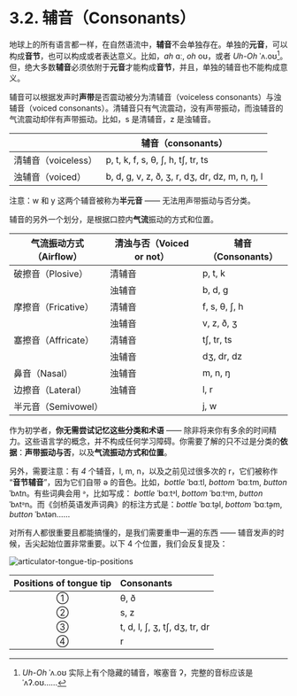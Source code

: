# 3.2. 辅音（Consonants）

地球上的所有语言都一样，在自然语流中，**辅音**不会单独存在。单独的**元音**，可以构成**音节**，也可以构成或者表达意义。比如，*ah* <span class="pho alt">ɑː</span><span class="speak-word-inline" data-audio-us-male="/audios/us_phonetics_sound_father_2023feb.mp3"></span>, *oh* <span class="pho alt">oʊ</span><span class="speak-word-inline" data-audio-us-male="/audios/us_phonetics_sound_nose_2023feb.mp3"></span>，或者 *Uh-Oh* <span class="pho alt">ˈʌ.oʊ</span><span class="speak-word-inline" data-audio-us-female="/audios/Uh-Oh.mp3"></span>[^1]。但，绝大多数**辅音**必须依附于**元音**才能构成**音节**，并且，单独的辅音也不能构成意义。

辅音可以根据发声时**声带**是否震动被分为清辅音（voiceless consonants）与浊辅音（voiced consonants）。清辅音只有气流震动，没有声带振动，而浊辅音的气流震动却伴有声带振动。比如，<span class="pho">s</span> 是清辅音，<span class="pho">z</span> 是浊辅音。

|                     | 辅音（consonants）                                                                                                                                                                                                                                                                                                                                                                                                                    |
| ------------------- | ------------------------------------------------------------------------------------------------------------------------------------------------------------------------------------------------------------------------------------------------------------------------------------------------------------------------------------------------------------------------------------------------------------------------------------- |
| 清辅音（voiceless） | <span class="pho">p</span>, <span class="pho">t</span>, <span class="pho">k</span>, <span class="pho">f</span>, <span class="pho">s</span>, <span class="pho">θ</span>, <span class="pho">ʃ</span>, <span class="pho">h</span>, <span class="pho">tʃ</span>, <span class="pho">tr</span>, <span class="pho">ts</span>                                                                                                                 |
| 浊辅音（voiced）    | <span class="pho">b</span>, <span class="pho">d</span>, <span class="pho">g</span>, <span class="pho">v</span>, <span class="pho">z</span>, <span class="pho">ð</span>, <span class="pho">ʒ</span>, <span class="pho">r</span>, <span class="pho">dʒ</span>, <span class="pho">dr</span>, <span class="pho">dz</span>, <span class="pho">m</span>, <span class="pho">n</span>, <span class="pho">ŋ</span>, <span class="pho">l</span> |

注意：<span class="pho">w</span> 和 <span class="pho">y</span> 这两个辅音被称为**半元音** —— 无法用声带振动与否分类。

辅音的另外一个划分，是根据口腔内**气流**振动的方式和位置。

| 气流振动方式（Airflow） | 清浊与否（Voiced or not） | 辅音（Consonants）                                                                                                                         |
| ----------------------- | ------------------------- | ------------------------------------------------------------------------------------------------------------------------------------------ |
| 破擦音（Plosive）       | 清辅音                    | <span class="pho">p</span>, <span class="pho">t</span>, <span class="pho">k</span>                                                         |
|                         | 浊辅音                    | <span class="pho">b</span>, <span class="pho">d</span>, <span class="pho">g</span>                                                         |
| 摩擦音（Fricative）     | 清辅音                    | <span class="pho">f</span>, <span class="pho">s</span>, <span class="pho">θ</span>, <span class="pho">ʃ</span>, <span class="pho">h</span> |
|                         | 浊辅音                    | <span class="pho">v</span>, <span class="pho">z</span>, <span class="pho">ð</span>, <span class="pho">ʒ</span>                             |
| 塞擦音（Affricate）     | 清辅音                    | <span class="pho">tʃ</span>, <span class="pho">tr</span>, <span class="pho">ts</span>                                                      |
|                         | 浊辅音                    | <span class="pho">dʒ</span>, <span class="pho">dr</span>, <span class="pho">dz</span>                                                      |
| 鼻音（Nasal）           | 浊辅音                    | <span class="pho">m</span>, <span class="pho">n</span>, <span class="pho">ŋ</span>                                                         |
| 边擦音（Lateral）       | 浊辅音                    | <span class="pho">l</span>, <span class="pho">r</span>                                                                                     |
| 半元音（Semivowel）     |                           | <span class="pho">j</span>, <span class="pho">w</span>                                                                                     |

作为初学者，**你无需尝试记忆这些分类和术语** —— 除非将来你有多余的时间精力。这些语言学的概念，并不构成任何学习障碍。你需要了解的只不过是分类的**依据**：**声带振动与否**，以及**气流振动方式和位置**。

另外，需要注意：有 *4* 个辅音，<span class="pho">l</span>, <span class="pho">m</span>, <span class="pho">n</span>，以及之前见过很多次的 <span class="pho">r</span>，它们被称作 “**音节辅音**”，因为它们自带 <span class="pho">ə</span> 的音色。比如，*bottle* <span class="pho alt">ˈbɑːtl</span>, *bottom* <span class="pho alt">ˈbɑːtm</span>, *button* <span class="pho alt">ˈbʌtn</span>。有些词典会用 <span class="pho">ᵊ</span>，比如写成：
*bottle* <span class="pho alt">ˈbɑːtᵊl</span>, *bottom* <span class="pho alt">ˈbɑːtᵊm</span>, *button* <span class="pho alt">ˈbʌtᵊn</span>。而《剑桥英语发声词典》的标注方式是：*bottle* <span class="pho alt">ˈbɑːt̬əl</span>, *bottom* <span class="pho alt">ˈbɑːt̬əm</span>, *button* <span class="pho alt">ˈbʌtən</span>……

对所有人都很重要且都能搞懂的，是我们需要重申一遍的东西 —— 辅音发声的时候，舌尖起始位置非常重要。以下 4 个位置，我们会反复提及：

![articulator-tongue-tip-positions](/images/articulator-tongue-tip-positions.svg)

| Positions of tongue tip | Consonants                                                                                                                                                                                                                                                     |
| :---------------------: | :------------------------------------------------------------------------------------------------------------------------------------------------------------------------------------------------------------------------------------------------------------- |
|            ①            | <span class="pho">θ</span>, <span class="pho">ð</span>                                                                                                                                                                                                         |
|            ②            | <span class="pho">s</span>, <span class="pho">z</span>                                                                                                                                                                                                         |
|            ③            | <span class="pho">t</span>, <span class="pho">d</span>, <span class="pho">l</span>, <span class="pho">ʃ</span>, <span class="pho">ʒ</span>, <span class="pho">tʃ</span>, <span class="pho">dʒ</span>, <span class="pho">tr</span>, <span class="pho">dr</span> |
|            ④            | <span class="pho">r</span>                                                                                                                                                                                                                                     |

[^1]: *Uh-Oh* <span class="pho alt">ˈʌ.oʊ</span> 实际上有个隐藏的辅音，喉塞音 <span class="pho">ʔ</span>，完整的音标应该是 <span class="pho alt">ˈʌʔ.oʊ</span>……
